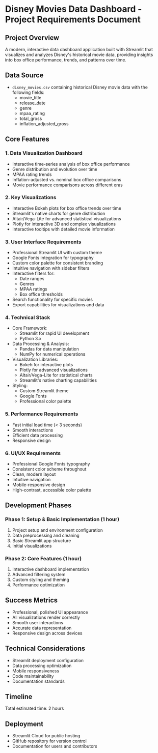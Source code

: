 # Disney Movies Data Dashboard - Project Requirements Document

## Project Overview
A modern, interactive data dashboard application built with Streamlit that visualizes and analyzes Disney's historical movie data, providing insights into box office performance, trends, and patterns over time.

## Data Source
- `disney_movies.csv` containing historical Disney movie data with the following fields:
  - movie_title
  - release_date
  - genre
  - mpaa_rating
  - total_gross
  - inflation_adjusted_gross

## Core Features

### 1. Data Visualization Dashboard
- Interactive time-series analysis of box office performance
- Genre distribution and evolution over time
- MPAA rating trends
- Inflation-adjusted vs. nominal box office comparisons
- Movie performance comparisons across different eras

### 2. Key Visualizations
- Interactive Bokeh plots for box office trends over time
- Streamlit's native charts for genre distribution
- Altair/Vega-Lite for advanced statistical visualizations
- Plotly for interactive 3D and complex visualizations
- Interactive tooltips with detailed movie information

### 3. User Interface Requirements
- Professional Streamlit UI with custom theme
- Google Fonts integration for typography
- Custom color palette for consistent branding
- Intuitive navigation with sidebar filters
- Interactive filters for:
  - Date ranges
  - Genres
  - MPAA ratings
  - Box office thresholds
- Search functionality for specific movies
- Export capabilities for visualizations and data

### 4. Technical Stack
- Core Framework:
  - Streamlit for rapid UI development
  - Python 3.x
- Data Processing & Analysis:
  - Pandas for data manipulation
  - NumPy for numerical operations
- Visualization Libraries:
  - Bokeh for interactive plots
  - Plotly for advanced visualizations
  - Altair/Vega-Lite for statistical charts
  - Streamlit's native charting capabilities
- Styling:
  - Custom Streamlit theme
  - Google Fonts
  - Professional color palette

### 5. Performance Requirements
- Fast initial load time (< 3 seconds)
- Smooth interactions
- Efficient data processing
- Responsive design

### 6. UI/UX Requirements
- Professional Google Fonts typography
- Consistent color scheme throughout
- Clean, modern layout
- Intuitive navigation
- Mobile-responsive design
- High-contrast, accessible color palette

## Development Phases

### Phase 1: Setup & Basic Implementation (1 hour)
1. Project setup and environment configuration
2. Data preprocessing and cleaning
3. Basic Streamlit app structure
4. Initial visualizations

### Phase 2: Core Features (1 hour)
1. Interactive dashboard implementation
2. Advanced filtering system
3. Custom styling and theming
4. Performance optimization

## Success Metrics
- Professional, polished UI appearance
- All visualizations render correctly
- Smooth user interactions
- Accurate data representation
- Responsive design across devices

## Technical Considerations
- Streamlit deployment configuration
- Data processing optimization
- Mobile responsiveness
- Code maintainability
- Documentation standards

## Timeline
Total estimated time: 2 hours

## Deployment
- Streamlit Cloud for public hosting
- GitHub repository for version control
- Documentation for users and contributors 